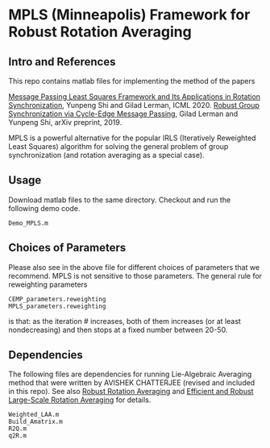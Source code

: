 # MPLS (Minneapolis) Framework for Robust Rotation Averaging

## Intro and References

This repo contains matlab files for implementing the method of the papers

[Message Passing Least Squares Framework and Its Applications in Rotation Synchronization](https://arxiv.org/pdf/2007.13638.pdf), Yunpeng Shi and Gilad Lerman, ICML 2020.
[Robust Group Synchronization via Cycle-Edge Message Passing](https://arxiv.org/pdf/1912.11347.pdf), Gilad Lerman and Yunpeng Shi, arXiv preprint, 2019.

MPLS is a powerful alternative for the popular IRLS (Iteratively Reweighted Least Squares) algorithm for solving the general problem of group synchronization (and rotation averaging as a special case).

## Usage
Download matlab files to the same directory. Checkout and run the following demo code. 
```
Demo_MPLS.m
```
## Choices of Parameters
Please also see in the above file for different choices of parameters that we recommend. MPLS is not sensitive to those parameters. The general rule for reweighting parameters
```
CEMP_parameters.reweighting
MPLS_parameters.reweighting
```
is that:
as the iteration # increases, both of them increases (or at least nondecreasing) and then stops at a fixed number between 20-50.

## Dependencies
The following files are dependencies for running Lie-Algebraic Averaging method that were written by AVISHEK CHATTERJEE (revised and included in this repo). See also [Robust Rotation Averaging](http://www.ee.iisc.ac.in/labs/cvl/papers/robustrelrotavg.pdf) and [Efficient and Robust Large-Scale Rotation Averaging](https://www.cv-foundation.org/openaccess/content_iccv_2013/papers/Chatterjee_Efficient_and_Robust_2013_ICCV_paper.pdf) for details.
```
Weighted_LAA.m
Build_Amatrix.m
R2Q.m
q2R.m
```

